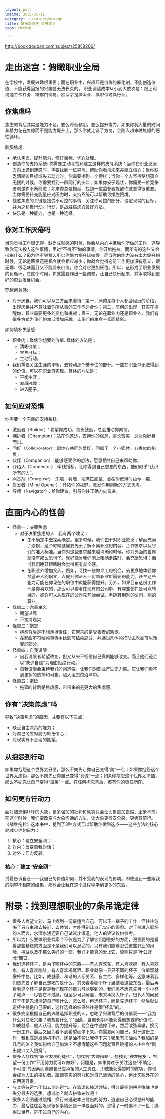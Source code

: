 ```yaml
---
layout: post
lmtime: 2015-01-11
category: it/career/manage
title: 快乐工作法 读书笔记
tags: Method

---
```


http://book.douban.com/subject/25808206/

# 走出迷宫：俯瞰职业全局
在学校中，发展兴趣很重要；而在职业中，兴趣只是价值的催化剂，不能创造价值、不能获得回报的兴趣是无法长久的。
职业调适成本从小到大依次是：跟上司沟通工作任务、跨部门调岗，然后才是换企业、换职位或换行业。

## 你焦虑吗

焦虑的背后其实是能力不足，要么降低预期，要么提升能力。如果你将大量的时间和精力花在焦虑而不是能力提升上，那么你就走错了方向，会陷入越来越焦虑的恶性循环。

驯服焦虑:

* 承认焦虑、提升能力、修订目标、忧心处理。
* 创造你的支持系统: 你需要主动寻找和建立这样的支持系统：当你在职业发展方向上遇到迷惑时，需要找到一位导师，帮助你看清未来并建立信心；当你缺乏清晰的目标或失去动力时，你需要找到一个榜样；当你一个人坚持梦想孤立无援的时候，你需要找到一群同行的伙伴；如果你安于现状，你需要一位竞争者刺激你不断前进；如果你总是拖延，找到一位监督者提醒你就变得很重要。当你需要补充能量应对压力时，支持系统可以帮助你摆脱困境。
* 战胜焦虑的关键是接受不可控的事情，关注你可控的部分，设定现实的目标，并为之积极行动。行动，是战胜焦虑的最好方法。
* 快乐是一种能力，也是一种选择。

## 你对工作厌倦吗
当你觉得工作很无聊，缺乏成就感的时候，你会从内心中抵触你所做的工作，这导致你无法投入这件事情，面对“不得不”做的事情，你开始拖拉。而所有的这些又会带来什么？因为你不够投入所以你能力提升比较慢；而当你的能力没有太大提升的时候，无论是薪资还是机会就会相应减少；你就会觉得这份工作更加没有意义，很无趣、很乏味而且又不能带来价值，你会对它更加厌倦。所以，这形成了职业发展的负循环。在这个时候，你就需要作出一些调整，让自己快乐起来，并争取得到更好的职业发展机会。

穿越倦怠感:

* 对于厌倦，我们可以从三方面来看待：第一，厌倦是每个人都会经历的阶段，出现厌倦并不意味着你所从事的工作不适合你；第二，厌倦的出现，其实在提醒你，职业需要更多的变化和挑战；第三，无论在职业内还是职业外，我们有很多方式为我们的生活增加乐趣，让我们的生命丰富而精彩。

如何填补失落感:

* 职业内：聚焦你想要的价值. 具体的方法是：
    * 清晰价值；
    * 聚焦目标；
    * 主动行动。
* 我们需要关注生涯的平衡，去转动那个被卡住的部分。一些在职业中无法得到的价值，可以在职业外实现。具体的方法是：
    * 平衡生涯；
    * 发展兴趣；
    * 进入圈子。

## 如何应对恐惧

你需要一个完善的支持系统:

* 激励者（Builder）：希望你成功，擅长鼓励，总会推动你向前。
* 拥护者（Champion）：站在你这边，支持你的信念，擅长赞美，总为你挺身而出。
* 同好（Collaborator）：跟你有共同的爱好，同属于一个小团体，有类似的抱负。
* 伙伴（Companion）：能够感受你的想法，愿意牺牲自己来帮助你。
* 介绍人（Connector）：牵线搭桥，让你得到自己想要的东西，他们似乎“认识所有的人”。
* 兴奋剂（Energizer）：乐观、有趣、充满正能量，会在你低潮时拉你一把。
* 启发者（Mind Opener）：开拓你的视野，激发你用创新的方式思考。
* 导师（Navigator）：给你建议，引导你往正确方向前进。

# 直面内心的怪兽

* 怪兽一：决策焦虑
    * 对于决策焦虑的人，我有两个建议：
       * 在不确定中去探索确定。很多时候，我们由于对职业缺乏了解而充满了恐惧，这个时候就需要先去了解不同职业的内容、工作要求以及它们的准入标准。当你对这些要求越来越清晰的时候，你对外面的世界就没有那么恐惧了。就好像当我们闭上眼睛走路时，会充满恐惧；而当我们睁开眼睛时会觉得更有安全感。
       * 在职业外增加投入。例如，寻找一些做义工的机会，去更多地体验你希望进入的职业，去提升你进入一份新职业所需要的能力，甚至这些能力可能在你现在的职位中就能获得提升。另外，如果目前这份工作不是你喜欢的，那么可以看看在现有的公司中，有哪些部门是可以转岗的，或许可以从现在的公司先开始尝试，再跳转到别的公司、别的职业。
* 怪兽二：完善主义
    * 期望过高
    * 不接纳现实
* 怪兽三：抱怨
    * 抱怨背后是不想承担责任，它带来的是受害者的感觉。
    * 在那些不可控的事情中找到可控的部分，并通过具体的行动去改变可以改变的部分。
* 怪兽四：自我设限
    * 自我设限者希望改变，但又从来不相信自己真的能够改变。而且他们还会以“缺少自信”为理由拒绝行动。
    * 自我设限会束缚我们的创造性，让我们对职业产生无力感。它让我们看不到更多的选择和可能，陷入沮丧的沼泽中。
* 怪兽五：拖延
    * 拖延的背后是焦虑感，它带来的是更大的焦虑感。

## 你有“决策焦虑”吗

导致“决策焦虑”的原因，主要有以下三点：

* 缺乏自主决策的能力；
* 对自己的应对能力缺乏信心；
* 对现实有不合理的期望。

## 从抱怨到行动

如果你抱怨这个世界太丑陋，那么不妨先让你自己变得“美”一点；如果你抱怨这个世界太虚伪，那么不妨先让你自己变得“真诚”一点；如果你抱怨这个世界太冷酷，那么不妨先让自己变得“温暖”一点。在任何抱怨背后，都有你的责任所在。

## 如何更有行动力
面对被恐惧吓坏的大象，更多强加的批判和惩罚只会让大象更加畏缩、止步不前。在这个时候，我们要改变与大象沟通的方法，让大象更有安全感，更愿意前行。
《战胜拖拉》这本书中，提到了3种方式可以帮助你做到这点——这些方法的核心是减少你的压力：

1. 核心：建立安全网；
2. 对内：改变自我对话；
3. 对外：压力反转。

### 核心：建立“安全网”
试着告诉自己——我自己的价值如何，并不受我的表现的影响。即使遇到一些跟我的期望不相符的结果，那也会让我在这个过程中学到更多的东西。

# 附录：找到理想职业的7条吊诡定律

* 很多人希望立刻、马上找到一份最适合自己、可以干一辈子的工作，但往往忽略了只有主动去接近、去体验，才能得到让自己安心的答案。对于刚进入职场的人而言，水深水浅还要自己试试才知道，他人的建议仅供参考。
* 所以为什么要做职业探索？不仅是为了了解它们那些好的方面，更重要的是看看那些糟糕的方面是不是我们可以忍受的。只有我们能够忍受这些职业的风险、挑战以及不那么美好的一面，我们才能真的爱上它，否则只是“叶公好龙”而已。
* 我们选择杯子，是为了喝杯中的东西——有人喜欢茶，有人喜欢奶，有人喜欢水，有人喜欢咖啡，有人喜欢鸡尾酒。职业就像一只只不同的杯子，价值观就像杯中物。比如，成就感、和谐的人际关系、自主性、多样化等。这意味着我们首先要了解自己想喝的是什么，其次看看哪个杯子里装着这些东西，最后再看看这个杯子是否是我们现在的能力可以够到的。我们愿不愿意先用一个小杯子喝点——尽管它不过瘾，但至少可以解渴，未来再换大杯子。很多人的问题在于不是先想清楚自己喝什么、怎么喝，再选杯子，而是先选杯子，然后就认定杯中就是自己要的，这样选择的结果往往是很“杯具”的。
* 很多完全根据自己的兴趣选择职业的人，忽略了兴趣背后的价值观——“我为什么对它感兴趣？我想要什么？”因此，当他长期不能获得他想要的价值时，如成就感、他人认可、能力提升等，就会在中途停下来，然后改弦易辙，换另一份工作，最后又因为看不到希望而停下来。你需要问问自己，对于这份工作，我到底是发动机不好，还是油不够让我停下来？哪里有加油站？我加的是几号的油？我如何给自己加油？不想清楚这些问题就盲目跳槽的人往往会“刚出虎口又入狼窝”。
* 很多人想找到“职业发展的捷径”，想找到“大师指路”，想找到“神龙秘笈”，希望一份工作“不用努力就可以做好”。问题是，如果你过于关注这些“不确定、不可控”的因素而逃避自己应承担的人生责任，即使能获得暂时的成功，你也会成为人生的投机者。踏踏实实的努力和对自己满满的信心，远比这些外在的东西更可贵。
* 与其等待运气不如去创造运气。在篮球和棒球领域，得分最多的明星往往也是失分最多的选手。想成功？就去拼命失败吧！
* 很多人企图通过跳槽、换行来逃避本应付出的努力，逃避自己必须提升的能力，最后往往会发现很多事情还是一样要面对的。逃得了一时逃不了一世；逃得过世界，逃不过自己的内心。

